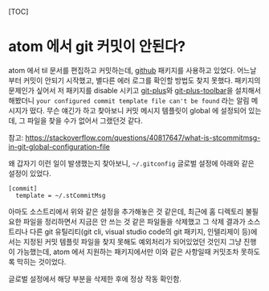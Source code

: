 [TOC]

# atom 에서 git 커밋이 안된다?

atom 에서 til 문서를 편집하고 커밋하는데, [github](https://github.com/atom/github) 패키지를 사용하고 있었다. 어느날부터 커밋이 안되기 시작했고, 별다른 에러 로그를 확인할 방법도 찾지 못했다. 패키지의 문제인가 싶어서 저 패키지를 disable 시키고 [git-plus](https://atom.io/packages/git-plus)와 [git-plus-toolbar](https://atom.io/packages/git-plus-toolbar)을 설치해서 해봤더니 `your configured commit template file can't be found` 라는 알림 메시지가 떴다. 무슨 얘긴가 하고 찾아보니 커밋 메시지 템플릿이 global 에 설정되어 있는데, 그 파일을 찾을 수가 없어서 그랬던것 같다.

참고: https://stackoverflow.com/questions/40817647/what-is-stcommitmsg-in-git-global-configuration-file

왜 갑자기 이런 일이 발생했는지 찾아보니, `~/.gitconfig` 글로벌 설정에 아래와 같은 설정이 있었다.

```
[commit]
  template = ~/.stCommitMsg
```

아마도 소스트리에서 위와 같은 설정을 추가해놓은 것 같은데, 최근에 홈 디렉토리 불필요한 파일을 정리하면서 지금은 안 쓰는 것 같은 파일들을 삭제했고 그 삭제 결과가 소스트리나 다른 git 유틸리티(git cli, visual studio code의 git 패키지, 인텔리제이 등)에서는 지정된 커밋 템플릿 파일을 찾지 못해도 예외처리가 되어있었던 것인지 그냥 진행이 가능했는데, atom 에서 지원하는 패키지에서만 이와 같은 사항일때 커밋조차 못하도록 막히는 것이었다.

글로벌 설정에서 해당 부분을 삭제한 후에 정상 작동 확인함.
